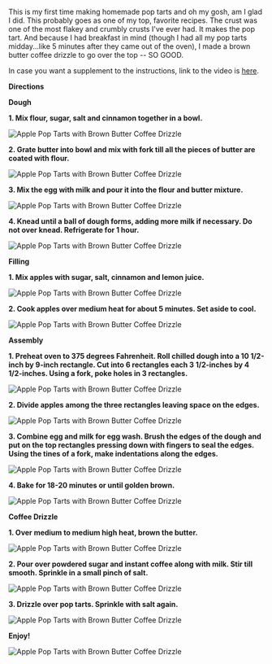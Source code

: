 This is my first time making homemade pop tarts and oh my gosh, am I glad I did.  This probably goes as one of my top, favorite recipes.  The crust was one of the most flakey and crumbly crusts I've ever had. It makes the pop tart.  And because I had breakfast in mind (though I had all my pop tarts midday...like 5 minutes after they came out of the oven), I made a brown butter coffee drizzle to go over the top -- SO GOOD.

In case you want a supplement to the instructions, link to the video is [here](http://eastmeetskitchen.com/videos/apple-pop-tarts-with-brown-butter-coffee-drizzle.html).


__Directions__

__Dough__

__1. Mix flour, sugar, salt and cinnamon together in a bowl.__

![Apple Pop Tarts with Brown Butter Coffee Drizzle](../img/156-2.jpg "")

__2. Grate butter into bowl and mix with fork till all the pieces of butter are coated with flour.__

![Apple Pop Tarts with Brown Butter Coffee Drizzle](../img/156-3.jpg "")

__3. Mix the egg with milk and pour it into the flour and butter mixture.__

![Apple Pop Tarts with Brown Butter Coffee Drizzle](../img/156-4.jpg "")

__4. Knead until a ball of dough forms, adding more milk if necessary.  Do not over knead. Refrigerate for 1 hour.__

![Apple Pop Tarts with Brown Butter Coffee Drizzle](../img/156-5.jpg "")

__Filling__

__1. Mix apples with sugar, salt, cinnamon and lemon juice.__

![Apple Pop Tarts with Brown Butter Coffee Drizzle](../img/156-6.jpg "")

__2. Cook apples over medium heat for about 5 minutes.  Set aside to cool.__

![Apple Pop Tarts with Brown Butter Coffee Drizzle](../img/156-7.jpg "")

__Assembly__

__1. Preheat oven to 375 degrees Fahrenheit. Roll chilled dough into a 10 1/2-inch by 9-inch rectangle.  Cut into 6 rectangles each 3 1/2-inches by 4 1/2-inches. Using a fork, poke holes in 3 rectangles.__

![Apple Pop Tarts with Brown Butter Coffee Drizzle](../img/156-8.jpg "")

__2. Divide apples among the three rectangles leaving space on the edges.__

![Apple Pop Tarts with Brown Butter Coffee Drizzle](../img/156-9.jpg "")

__3. Combine egg and milk for egg wash. Brush the edges of the dough and put on the top rectangles pressing down with fingers to seal the edges. Using the tines of a fork, make indentations along the edges.__  

![Apple Pop Tarts with Brown Butter Coffee Drizzle](../img/156-10.jpg "")

__4. Bake for 18-20 minutes or until golden brown.__

![Apple Pop Tarts with Brown Butter Coffee Drizzle](../img/156-13.jpg "")

__Coffee Drizzle__

__1. Over medium to medium high heat, brown the butter.__

![Apple Pop Tarts with Brown Butter Coffee Drizzle](../img/156-11.jpg "")

__2. Pour over powdered sugar and instant coffee along with milk.  Stir till smooth.  Sprinkle in a small pinch of salt.__

![Apple Pop Tarts with Brown Butter Coffee Drizzle](../img/156-12.jpg "")

__3. Drizzle over pop tarts.  Sprinkle with salt again.__

![Apple Pop Tarts with Brown Butter Coffee Drizzle](../img/156-14.jpg "")

__Enjoy!__

![Apple Pop Tarts with Brown Butter Coffee Drizzle](../img/156-15.jpg "")

